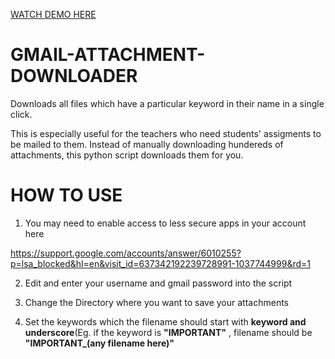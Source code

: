 [WATCH DEMO HERE](https://www.youtube.com/watch?v=JDoPcRSQo50)
# GMAIL-ATTACHMENT-DOWNLOADER
Downloads all files which have a particular keyword in their name in a single click.

This is especially useful for the teachers who need students' assigments to be mailed to them. 
Instead of manually downloading hundereds of attachments, this python script downloads them for you.

# HOW TO USE


1) You may need to enable access to less secure apps in your account here 

https://support.google.com/accounts/answer/6010255?p=lsa_blocked&hl=en&visit_id=637342192239728991-1037744999&rd=1

2) Edit and enter your username and gmail password into the script

3) Change the Directory where you want to save your attachments

4) Set the keywords which the filename should start with <b>keyword and underscore</b>(Eg. if the keyword is <b>"IMPORTANT"</b> , filename should be <b>"IMPORTANT_(any filename here)"</b>
